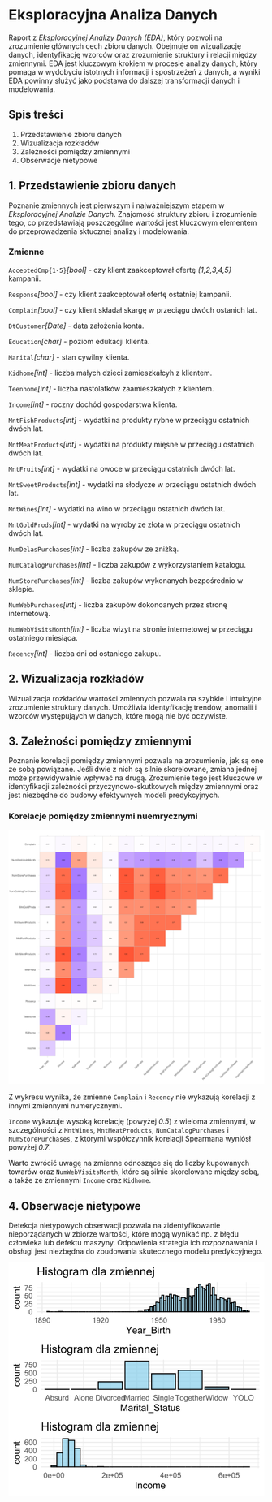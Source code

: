 # Eksploracyjna Analiza Danych

Raport z *Eksploracyjnej Analizy Danych (EDA)*, który pozwoli na zrozumienie głównych cech zbioru danych. Obejmuje on wizualizację danych, identyfikację wzorców oraz zrozumienie struktury i relacji między zmiennymi. EDA jest kluczowym krokiem w procesie analizy danych, który pomaga w wydobyciu istotnych informacji i spostrzeżeń z danych, a wyniki EDA powinny służyć jako podstawa do dalszej transformacji danych i modelowania.

## Spis treści

1. Przedstawienie zbioru danych
2. Wizualizacja rozkładów
3. Zależności pomiędzy zmiennymi
4. Obserwacje nietypowe


## 1. Przedstawienie zbioru danych

Poznanie zmiennych jest pierwszym i najważniejszym etapem w *Eksploracyjnej Analizie Danych*. Znajomość struktury zbioru i zrozumienie tego, co przedstawiają poszczególne wartości jest kluczowym elementem do przeprowadzenia sktucznej analizy i modelowania.

### Zmienne

`AcceptedCmp{1-5}`*[bool]* -  czy klient zaakceptował ofertę *{1,2,3,4,5}* kampanii.

`Response`*[bool]* - czy klient zaakceptował ofertę ostatniej kampanii.

`Complain`*[bool]* - czy klient składał skargę w przeciągu dwóch ostanich lat.

`DtCustomer`*[Date]* - data założenia konta.

`Education`*[char]* - poziom edukacji klienta.

`Marital`*[char]* - stan cywilny klienta.

`Kidhome`*[int]* - liczba małych dzieci zamieszkałcyh z klientem.

`Teenhome`*[int]* - liczba nastolatków zaamieszkałych z klientem.

`Income`*[int]* - roczny dochód gospodarstwa klienta.

`MntFishProducts`*[int]* - wydatki na produkty rybne w przeciągu ostatnich dwóch lat.

`MntMeatProducts`*[int]* - wydatki na produkty mięsne w przeciągu ostatnich dwóch lat.

`MntFruits`*[int]* - wydatki na owoce w przeciągu ostatnich dwóch lat.

`MntSweetProducts`*[int]* - wydatki na słodycze w przeciągu ostatnich dwóch lat.

`MntWines`*[int]* - wydatki na wino w przeciągu ostatnich dwóch lat.

`MntGoldProds`*[int]* - wydatki na wyroby ze złota w przeciągu ostatnich dwóch lat.

`NumDelasPurchases`*[int]* - liczba zakupów ze zniżką.

`NumCatalogPurchases`*[int]* - liczba zakupów z wykorzystaniem katalogu.

`NumStorePurchases`*[int]* - liczba zakupów wykonanych bezpośrednio w sklepie. 

`NumWebPurchases`*[int]* - liczba zakupów dokonoanych przez stronę internetową. 

`NumWebVisitsMonth`*[int]* - liczba wizyt na stronie internetowej w przeciągu ostatniego miesiąca.

`Recency`*[int]* - liczba dni od ostaniego zakupu.

## 2. Wizualizacja rozkładów 

Wizualizacja rozkładów wartości zmiennych pozwala na szybkie i intuicyjne zrozumienie struktury danych. Umożliwia identyfikację trendów, anomalii i wzorców występująych w danych, które mogą nie być oczywiste.

## 3. Zależności pomiędzy zmiennymi

Poznanie korelacji pomiędzy zmiennymi pozwala na zrozumienie, jak są one ze sobą powiązane. Jeśli dwie z nich są silnie skorelowane, zmiana jednej może przewidywalnie wpływać na drugą. Zrozumienie tego jest kluczowe w identyfikacji zależności przyczynowo-skutkowych między zmiennymi oraz jest niezbędne do budowy efektywnych modeli predykcyjnych.

### Korelacje pomiędzy zmiennymi nuemrycznymi
<img src="./images/corrplot2.svg">

Z wykresu wynika, że zmienne `Complain` i `Recency` nie wykazują korelacji z innymi zmiennymi numerycznymi.

`Income` wykazuje wysoką korelację (powyżej *0.5*) z wieloma zmiennymi, w szczególności z `MntWines`, `MntMeatProducts`, `NumCatalogPurchases` i `NumStorePurchases`, z którymi współczynnik korelacji Spearmana wyniósł powyżej *0.7*.

Warto zwrócić uwagę na zmienne odnoszące się do liczby kupowanych towarów oraz `NumWebVisitsMonth`, które są silnie skorelowane między sobą, a także ze zmiennymi `Income` oraz `Kidhome`.

## 4. Obserwacje nietypowe

Detekcja nietypowych obserwacji pozwala na zidentyfikowanie nieporządanych w zbiorze wartości, które mogą wynikać np. z błędu człowieka lub defektu maszyny. Odpowienia strategia ich rozpoznawania i obsługi jest niezbędna do zbudowania skutecznego modelu predykcyjnego.

<img src="./images/odstajace.svg">
